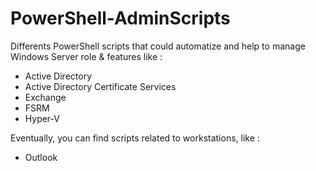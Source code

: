 # PowerShell-AdminScripts

Differents PowerShell scripts that could automatize and help to manage Windows Server role & features like :
* Active Directory
* Active Directory Certificate Services
* Exchange
* FSRM
* Hyper-V

Eventually, you can find scripts related to workstations, like :
* Outlook
